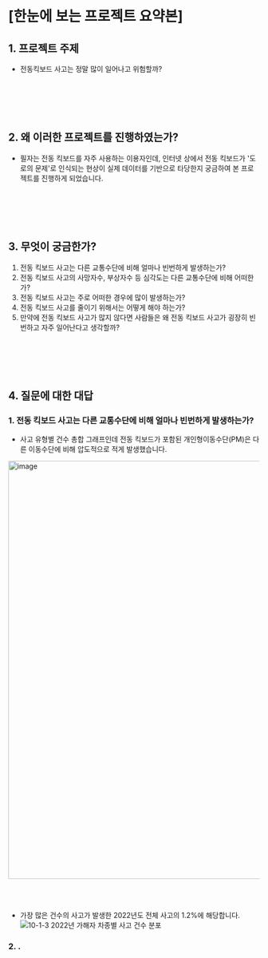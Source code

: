 # [한눈에 보는 프로젝트 요약본]


## 1. 프로젝트 주제
- 전동킥보드 사고는 정말 많이 일어나고 위험할까?

<br/></br>
<br/></br>

## 2. 왜 이러한 프로젝트를 진행하였는가?
- 필자는 전동 킥보드를 자주 사용하는 이용자인데, 인터넷 상에서 전동 킥보드가 '도로의 문제'로 인식되는 현상이 실제 데이터를 기반으로 타당한지 궁금하여 본 프로젝트를 진행하게 되었습니다.

<br/></br>
<br/></br>

## 3. 무엇이 궁금한가?
1. 전동 킥보드 사고는 다른 교통수단에 비해 얼마나 빈번하게 발생하는가?
2. 전동 킥보드 사고의 사망자수, 부상자수 등 심각도는 다른 교통수단에 비해 어떠한가?
3. 전동 킥보드 사고는 주로 어떠한 경우에 많이 발생하는가?
4. 전동 킥보드 사고를 줄이기 위해서는 어떻게 해야 하는가?
5. 만약에 전동 킥보드 사고가 많지 않다면 사람들은 왜 전동 킥보드 사고가 굉장히 빈번하고 자주 일어난다고 생각할까?

<br/></br>
<br/></br>

## 4. 질문에 대한 대답
### 1. 전동 킥보드 사고는 다른 교통수단에 비해 얼마나 빈번하게 발생하는가?
- 사고 유형별 건수 총합 그래프인데 전동 킥보드가 포함된 개인형이동수단(PM)은 다른 이동수단에 비해 압도적으로 적게 발생했습니다.
<img width="838" alt="image" src="https://github.com/user-attachments/assets/ebfb052a-ccdb-4540-8232-affff7120f51">

<br/></br>

- 가장 많은 건수의 사고가 발생한 2022년도 전체 사고의 1.2%에 해당합니다.
![10-1-3  2022년 가해자 차종별 사고 건수 분포](https://github.com/user-attachments/assets/db46888b-193c-419e-96d8-f5df78da97c8)

### 2. .
